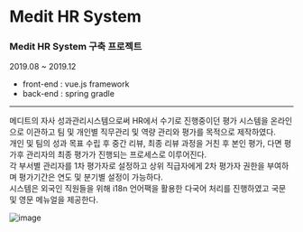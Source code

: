 # Medit HR System
### **Medit HR System 구축 프로젝트**

2019.08 ~ 2019.12
* front-end : vue.js framework
* back-end : spring gradle

---
메디트의 자사 성과관리시스템으로써 HR에서 수기로 진행중이던 평가 시스템을 온라인으로 이관하고 팀 및 개인별 직무관리 및 역량 관리와 평가를 목적으로 제작하였다.  
개인 및 팀의 성과 목표 수립 후 중간 리뷰, 최종 리뷰 과정을 거친 후 본인 평가, 다면 평가후 관리자의 최종 평가가 진행되는 프로세스로 이루어진다.  
각 부서별 관리자를 1차 평가자로 설정하고 상위 직급자에게 2차 평가자 권한을 부여하며 평가기간은 연도 및 분기별 설정이 가능하다.  
시스템은 외국인 직원들을 위해 i18n 언어팩을 활용한 다국어 처리를 진행하였고 국문 및 영문 메뉴얼을 제공한다.  

![image](https://user-images.githubusercontent.com/18201794/86882141-b9e80800-c12a-11ea-984d-42d63c065b85.png)






